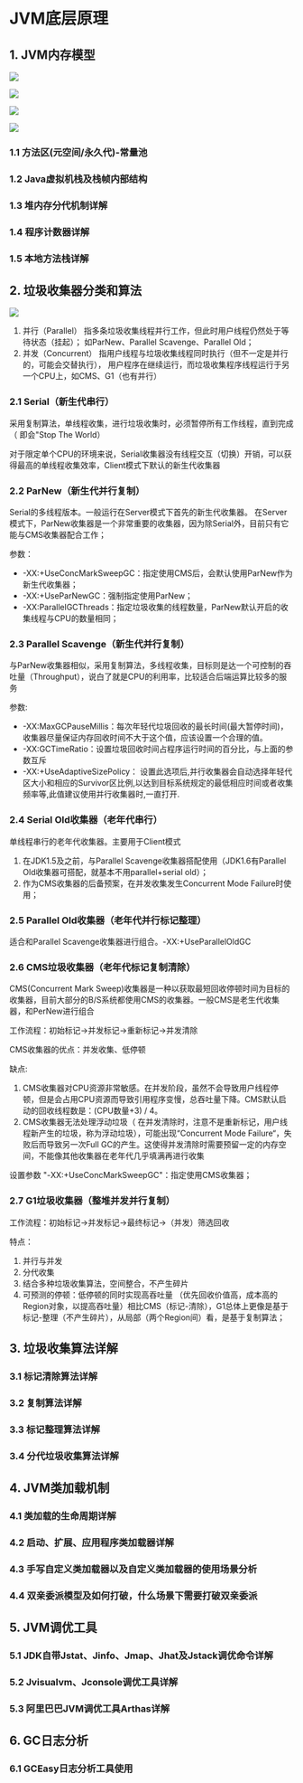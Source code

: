 # JVM底层原理

## 1. JVM内存模型
![](../../images/share/jvm/jvm.jpg)

![](../../images/share/jvm/jvm1.png)

![](../../images/share/jvm/jvm2.png)

![](../../images/share/jvm/jvm3.png)

### 1.1 方法区(元空间/永久代)-常量池
### 1.2 Java虚拟机栈及栈帧内部结构
### 1.3 堆内存分代机制详解
### 1.4 程序计数器详解
### 1.5 本地方法栈详解



## 2. 垃圾收集器分类和算法

![](../../images/share/jvm/gc.jpg)
1. 并行（Parallel）
    指多条垃圾收集线程并行工作，但此时用户线程仍然处于等待状态（挂起）；
    如ParNew、Parallel Scavenge、Parallel Old；
2. 并发（Concurrent）
    指用户线程与垃圾收集线程同时执行（但不一定是并行的，可能会交替执行），
    用户程序在继续运行，而垃圾收集程序线程运行于另一个CPU上，如CMS、G1（也有并行）

### 2.1 Serial（新生代串行）

采用复制算法，单线程收集，进行垃圾收集时，必须暂停所有工作线程，直到完成（ 即会"Stop The World）

对于限定单个CPU的环境来说，Serial收集器没有线程交互（切换）开销，可以获得最高的单线程收集效率，Client模式下默认的新生代收集器

### 2.2 ParNew（新生代并行复制）

Serial的多线程版本。一般运行在Server模式下首先的新生代收集器。 在Server模式下，ParNew收集器是一个非常重要的收集器，因为除Serial外，目前只有它能与CMS收集器配合工作；

参数：
- -XX:+UseConcMarkSweepGC：指定使用CMS后，会默认使用ParNew作为新生代收集器；
- -XX:+UseParNewGC：强制指定使用ParNew；    
- -XX:ParallelGCThreads：指定垃圾收集的线程数量，ParNew默认开启的收集线程与CPU的数量相同；

### 2.3 Parallel Scavenge（新生代并行复制）

与ParNew收集器相似，采用复制算法，多线程收集，目标则是达一个可控制的吞吐量（Throughput），说白了就是CPU的利用率，比较适合后端运算比较多的服务

参数:

- -XX:MaxGCPauseMillis：每次年轻代垃圾回收的最长时间(最大暂停时间)，收集器尽量保证内存回收时间不大于这个值，应该设置一个合理的值。
- -XX:GCTimeRatio：设置垃圾回收时间占程序运行时间的百分比，与上面的参数互斥
- -XX:+UseAdaptiveSizePolicy： 设置此选项后,并行收集器会自动选择年轻代区大小和相应的Survivor区比例,以达到目标系统规定的最低相应时间或者收集频率等,此值建议使用并行收集器时,一直打开.

### 2.4 Serial Old收集器（老年代串行）

单线程串行的老年代收集器。主要用于Client模式
1. 在JDK1.5及之前，与Parallel Scavenge收集器搭配使用（JDK1.6有Parallel Old收集器可搭配，就基本不用parallel+serial old）；
2. 作为CMS收集器的后备预案，在并发收集发生Concurrent Mode Failure时使用；

### 2.5 Parallel Old收集器（老年代并行标记整理）

适合和Parallel Scavenge收集器进行组合。-XX:+UseParallelOldGC

### 2.6 CMS垃圾收集器（老年代标记复制清除）

CMS(Concurrent Mark Sweep)收集器是一种以获取最短回收停顿时间为目标的收集器，目前大部分的B/S系统都使用CMS的收集器。一般CMS是老生代收集器，和PerNew进行组合

工作流程：初始标记->并发标记->重新标记->并发清除

CMS收集器的优点：并发收集、低停顿

缺点:
1. CMS收集器对CPU资源非常敏感。在并发阶段，虽然不会导致用户线程停顿，但是会占用CPU资源而导致引用程序变慢，总吞吐量下降。CMS默认启动的回收线程数是：(CPU数量+3) / 4。
2. CMS收集器无法处理浮动垃圾（ 在并发清除时，注意不是重新标记，用户线程新产生的垃圾，称为浮动垃圾），可能出现“Concurrent Mode Failure“，失败后而导致另一次Full GC的产生。这使得并发清除时需要预留一定的内存空间，不能像其他收集器在老年代几乎填满再进行收集

设置参数 "-XX:+UseConcMarkSweepGC"：指定使用CMS收集器；

### 2.7 G1垃圾收集器（整堆并发并行复制）

工作流程：初始标记->并发标记->最终标记->（并发）筛选回收

特点：
1. 并行与并发
2. 分代收集
3. 结合多种垃圾收集算法，空间整合，不产生碎片
4. 可预测的停顿：低停顿的同时实现高吞吐量  （优先回收价值高，成本高的Region对象，以提高吞吐量）相比CMS（标记-清除），G1总体上更像是基于标记-整理（不产生碎片），从局部（两个Region间）看，是基于复制算法；

## 3. 垃圾收集算法详解

### 3.1 标记清除算法详解
### 3.2 复制算法详解
### 3.3 标记整理算法详解
### 3.4 分代垃圾收集算法详解

## 4. JVM类加载机制

### 4.1 类加载的生命周期详解
### 4.2 启动、扩展、应用程序类加载器详解
### 4.3 手写自定义类加载器以及自定义类加载器的使用场景分析
### 4.4 双亲委派模型及如何打破，什么场景下需要打破双亲委派

## 5. JVM调优工具

### 5.1 JDK自带Jstat、Jinfo、Jmap、Jhat及Jstack调优命令详解
### 5.2 Jvisualvm、Jconsole调优工具详解
### 5.3 阿里巴巴JVM调优工具Arthas详解

## 6. GC日志分析

### 6.1 GCEasy日志分析工具使用
